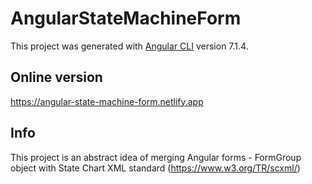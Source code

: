 # AngularStateMachineForm

This project was generated with [Angular CLI](https://github.com/angular/angular-cli) version 7.1.4.

## Online version

https://angular-state-machine-form.netlify.app

## Info

This project is an abstract idea of merging Angular forms - FormGroup object with State Chart XML standard (https://www.w3.org/TR/scxml/)
